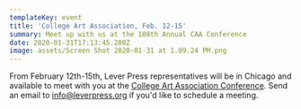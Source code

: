 ```yaml
---
templateKey: event
title: 'College Art Association, Feb. 12-15'
summary: Meet up with us at the 108th Annual CAA Conference
date: 2020-01-31T17:13:45.280Z
image: assets/Screen Shot 2020-01-31 at 1.09.24 PM.png
---
```

From February 12th-15th, Lever Press representatives will be in Chicago and available to meet with you at the [College Art Association Conference](https://www.collegeart.org/programs/conference/conference2020/). Send an email to [info@leverpress.org](mailto:info@leverpress.org) if you'd like to schedule a meeting.
